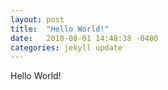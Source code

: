 ```yaml
---
layout: post
title:  "Hello World!"
date:   2018-08-01 14:48:38 -0400
categories: jekyll update
---
```

Hello World!